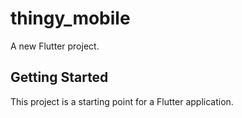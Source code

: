 # thingy_mobile

A new Flutter project.

## Getting Started

This project is a starting point for a Flutter application.


